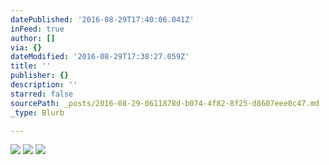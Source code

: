 ```yaml
---
datePublished: '2016-08-29T17:40:06.041Z'
inFeed: true
author: []
via: {}
dateModified: '2016-08-29T17:38:27.059Z'
title: ''
publisher: {}
description: ''
starred: false
sourcePath: _posts/2016-08-29-0611878d-b074-4f82-8f25-d8607eee0c47.md
_type: Blurb

---
```

![](https://the-grid-user-content.s3-us-west-2.amazonaws.com/5cd42dd7-b75d-4c29-b8d0-15c53dabbf46.jpg)
![](https://the-grid-user-content.s3-us-west-2.amazonaws.com/955699f7-1e98-4f62-9c1d-c6a0aedb259f.jpg)
![](https://the-grid-user-content.s3-us-west-2.amazonaws.com/79a527c2-a95b-4864-a0cc-ac222595427d.jpg)